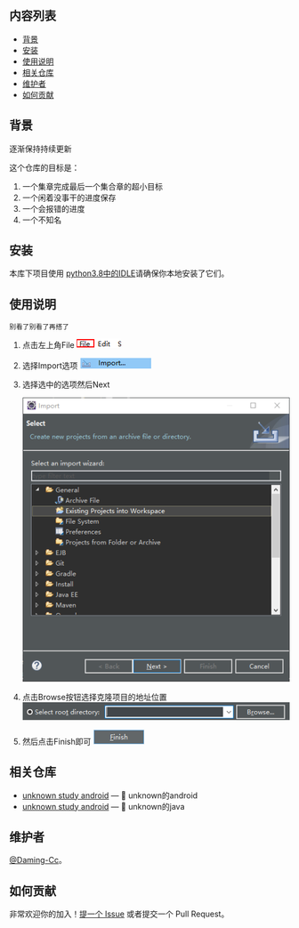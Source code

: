 
## 内容列表

- [背景](#背景)
- [安装](#安装)
- [使用说明](#使用说明)
- [相关仓库](#相关仓库)
- [维护者](#维护者)
- [如何贡献](#如何贡献)

## 背景

逐渐保持持续更新

这个仓库的目标是：

1. 一个集章完成最后一个集合章的超小目标
2. 一个闲着没事干的进度保存
3. 一个会报错的进度
4. 一个不知名

## 安装

本库下项目使用 [python3.8中的IDLE](https://www.python.org/downloads/)请确保你本地安装了它们。

## 使用说明
    别看了别看了再搭了
1. 点击左上角File
    ![Alt text](https://github.com/Daming-Cc/unknown_study_java/blob/master/images/File.png)
2. 选择Import选项
    ![Alt text](https://github.com/Daming-Cc/unknown_study_java/blob/master/images/Import.png)
3. 选择选中的选项然后Next

    ![Alt text](https://github.com/Daming-Cc/unknown_study_java/blob/master/images/Select.png)  
4. 点击Browse按钮选择克隆项目的地址位置
    ![Alt text](https://github.com/Daming-Cc/unknown_study_java/blob/master/images/Address.png)
5. 然后点击Finish即可
    ![Alt text](https://github.com/Daming-Cc/unknown_study_java/blob/master/images/Finish.png)

## 相关仓库

- [unknown study android](https://github.com/Daming-Cc/unknown_study_android) — 💌 unknown的android
- [unknown study android](https://github.com/Daming-Cc/unknown_study_java) — 💌 unknown的java

## 维护者

[@Daming-Cc](https://github.com/Daming-Cc)。

## 如何贡献

非常欢迎你的加入！[提一个 Issue](https://github.com/Daming-Cc/unknown_study_Sqlite/issues/new) 或者提交一个 Pull Request。
